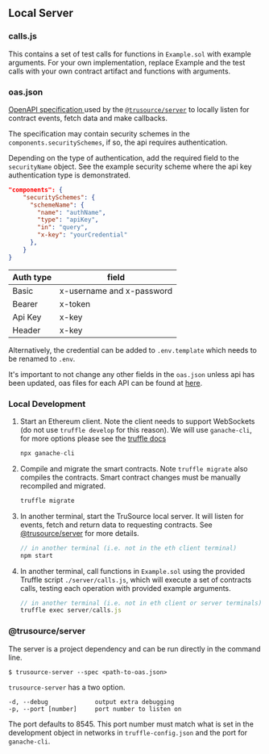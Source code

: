 ## Local Server

### calls.js

This contains a set of test calls for functions in `Example.sol` with example arguments. For your own implementation, replace Example and the test calls with your own contract artifact and functions with arguments.

### oas.json

[OpenAPI specification ](https://www.openapis.org) used by the [`@trusource/server`](https://www.npmjs.com/package/@trusource/server) to locally listen for contract events, fetch data and make callbacks.

The specification may contain security schemes in the `components.securitySchemes`, if so, the api requires authentication.

Depending on the type of authentication, add the required field to the `securityName` object. See the example security scheme where the api key authentication type is demonstrated.

```JSON
"components": {
    "securitySchemes": {
      "schemeName": {
        "name": "authName",
        "type": "apiKey",
        "in": "query",
        "x-key": "yourCredential"
      },
    }
}
```

| Auth type | field                     |
| --------- | ------------------------- |
| Basic     | x-username and x-password |
| Bearer    | x-token                   |
| Api Key   | x-key                     |
| Header    | x-key                     |

Alternatively, the credential can be added to `.env.template` which needs to be renamed to `.env`.

It's important to not change any other fields in the `oas.json` unless api has been updated, oas files for each API can be found at [here](https://doc.trusource.io/).

### Local Development

<!-- TODO: duplicate logic here? same as first readme -->
1. Start an Ethereum client. Note the client needs to support WebSockets (do not use `truffle develop` for this reason).
   We will use `ganache-cli`, for more options please see the [truffle docs](https://www.trufflesuite.com/docs/truffle/reference/choosing-an-ethereum-client)

   ```javascript
   npx ganache-cli
   ```

2. Compile and migrate the smart contracts. Note `truffle migrate` also compiles the contracts. Smart contract changes must be manually recompiled and migrated.

   ```javascript
   truffle migrate
   ```

3. In another terminal, start the TruSource local server. It will listen for events, fetch and return data to requesting contracts. See [@trusource/server](https://www.npmjs.com/package/@trusource/server) for more details.

   ```javascript
   // in another terminal (i.e. not in the eth client terminal)
   npm start
   ```

4. In another terminal, call functions in `Example.sol` using the provided Truffle script `./server/calls.js`, which will execute a set of contracts calls, testing each operation with provided example arguments.

   ```javascript
   // in another terminal (i.e. not in eth client or server terminals)
   truffle exec server/calls.js
   ```

### @trusource/server

The server is a project dependency and can be run directly in the command line.

```shell
$ trusource-server --spec <path-to-oas.json>
```

`trusource-server` has a two option.

```shell
-d, --debug             output extra debugging
-p, --port [number]     port number to listen on
```

The port defaults to 8545. This port number must match what is set in the development object in networks in `truffle-config.json` and the port for `ganache-cli`.
